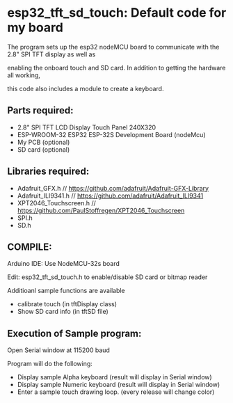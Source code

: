 # esp32_tft_sd_touch: Default code for my board

The program sets up the esp32 nodeMCU board to communicate with the 2.8" SPI TFT display as well as

enabling the onboard touch and SD card. In addition to getting the hardware all working,

this code also includes a module to create a keyboard.

Parts required:
--------------
* 2.8" SPI TFT LCD Display Touch Panel 240X320
* ESP-WROOM-32 ESP32 ESP-32S Development Board (nodeMcu)
* My PCB  (optional)
* SD card (optional)

 Libraries required:
 --------------------
 * Adafruit_GFX.h        // https://github.com/adafruit/Adafruit-GFX-Library
 * Adafruit_ILI9341.h    // https://github.com/adafruit/Adafruit_ILI9341
 * XPT2046_Touchscreen.h // https://github.com/PaulStoffregen/XPT2046_Touchscreen
 * SPI.h
 * SD.h 

COMPILE:
-----------
 Arduino IDE: Use NodeMCU-32s board
 
 Edit: esp32_tft_sd_touch.h to enable/disable SD card or bitmap reader 
 
 Additioanl sample functions are available
 * calibrate touch  (in tftDisplay class)
 * Show SD card info (in tftSD file)
 
 Execution of Sample program:
 -----------
 Open Serial window at 115200 baud
 
 Program will do the following:
 * Display sample Alpha keyboard (result will display in Serial window)
 * Display sample Numeric keyboard (result will display in Serial window)
 * Enter a sample touch drawing loop. (every release will change color)

